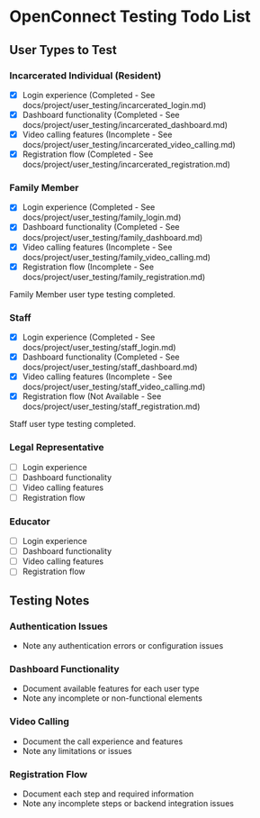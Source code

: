 # OpenConnect Testing Todo List

## User Types to Test

### Incarcerated Individual (Resident)
- [x] Login experience (Completed - See docs/project/user_testing/incarcerated_login.md)
- [x] Dashboard functionality (Completed - See docs/project/user_testing/incarcerated_dashboard.md)
- [x] Video calling features (Incomplete - See docs/project/user_testing/incarcerated_video_calling.md)
- [x] Registration flow (Completed - See docs/project/user_testing/incarcerated_registration.md)

### Family Member
- [x] Login experience (Completed - See docs/project/user_testing/family_login.md)
- [x] Dashboard functionality (Completed - See docs/project/user_testing/family_dashboard.md)
- [x] Video calling features (Incomplete - See docs/project/user_testing/family_video_calling.md)
- [x] Registration flow (Incomplete - See docs/project/user_testing/family_registration.md)

Family Member user type testing completed.

### Staff
- [x] Login experience (Completed - See docs/project/user_testing/staff_login.md)
- [x] Dashboard functionality (Completed - See docs/project/user_testing/staff_dashboard.md)
- [x] Video calling features (Incomplete - See docs/project/user_testing/staff_video_calling.md)
- [x] Registration flow (Not Available - See docs/project/user_testing/staff_registration.md)

Staff user type testing completed.

### Legal Representative
- [ ] Login experience
- [ ] Dashboard functionality
- [ ] Video calling features
- [ ] Registration flow

### Educator
- [ ] Login experience
- [ ] Dashboard functionality
- [ ] Video calling features
- [ ] Registration flow

## Testing Notes

### Authentication Issues
- Note any authentication errors or configuration issues

### Dashboard Functionality
- Document available features for each user type
- Note any incomplete or non-functional elements

### Video Calling
- Document the call experience and features
- Note any limitations or issues

### Registration Flow
- Document each step and required information
- Note any incomplete steps or backend integration issues
